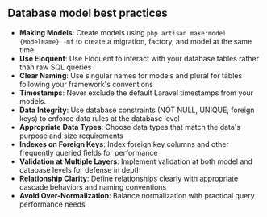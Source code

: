 ## Database model best practices

- **Making Models**: Create models using `php artisan make:model {ModelName} -mf` to create a migration, factory, and model at the same time.
- **Use Eloquent**: Use Eloquent to interact with your database tables rather than raw SQL queries
- **Clear Naming**: Use singular names for models and plural for tables following your framework's conventions
- **Timestamps**: Never exclude the default Laravel timestamps from your models.
- **Data Integrity**: Use database constraints (NOT NULL, UNIQUE, foreign keys) to enforce data rules at the database level
- **Appropriate Data Types**: Choose data types that match the data's purpose and size requirements
- **Indexes on Foreign Keys**: Index foreign key columns and other frequently queried fields for performance
- **Validation at Multiple Layers**: Implement validation at both model and database levels for defense in depth
- **Relationship Clarity**: Define relationships clearly with appropriate cascade behaviors and naming conventions
- **Avoid Over-Normalization**: Balance normalization with practical query performance needs
